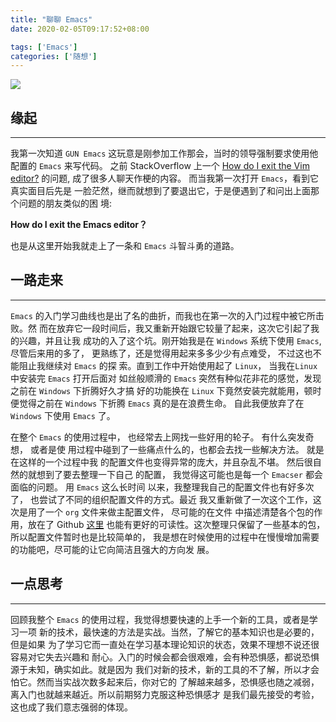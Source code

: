 ```yaml
---
title: "聊聊 Emacs"
date: 2020-02-05T09:17:52+08:00

tags: ['Emacs']
categories: ['随想']
---
```


![](/images/posts/talk_about_emacs/emacs_logo.svg)

## 缘起
---

我第一次知道 `GUN Emacs` 这玩意是刚参加工作那会，当时的领导强制要求使用他配置的
`Emacs` 来写代码。 之前 StackOverflow 上一个
[How do I exit the Vim editor?](https://stackoverflow.com/questions/11828270/how-do-i-exit-the-vim-editor)
的问题, 成了很多人聊天作梗的内容。 而当我第一次打开 `Emacs`，看到它真实面目后先是
一脸茫然，继而就想到了要退出它，于是便遇到了和问出上面那个问题的朋友类似的困
境:

**How do I exit the Emacs editor？**

也是从这里开始我就走上了一条和 `Emacs` 斗智斗勇的道路。

## 一路走来
---

`Emacs` 的入门学习曲线也是出了名的曲折，而我也在第一次的入门过程中被它所击败。然
而在放弃它一段时间后，我又重新开始跟它较量了起来，这次它引起了我的兴趣，并且让我
成功的入了这个坑。刚开始我是在 `Windows` 系统下使用 `Emacs`, 尽管后来用的多了，
更熟练了，还是觉得用起来多多少少有点难受， 不过这也不能阻止我继续对 `Emacs` 的探
索。直到工作中开始使用起了 `Linux`， 当我在`Linux` 中安装完 `Emacs` 打开后面对
如丝般顺滑的 `Emacs` 突然有种似花非花的感觉，发现之前在 `Windows` 下折腾好久才搞
好的功能换在 `Linux` 下竟然安装完就能用，顿时便觉得之前在 `Windows` 下折腾
`Emacs` 真的是在浪费生命。 自此我便放弃了在 `Windows` 下使用 `Emacs` 了。

在整个 `Emacs` 的使用过程中， 也经常去上网找一些好用的轮子。 有什么突发奇想， 或者是使
用过程中碰到了一些痛点什么的，也都会去找一些解决方法。 就是在这样的一个过程中我
的配置文件也变得异常的庞大，并且杂乱不堪。 然后很自然的就想到了要去整理一下自己
的配置， 我觉得这可能也是每一个 `Emacser` 都会面临的问题。 用 `Emacs` 这么长时间
以来，我整理我自己的配置文件也有好多次了， 也尝试了不同的组织配置文件的方式。最近
我又重新做了一次这个工作，这次是用了一个 `org` 文件来做主配置文件， 尽可能的在文件
中描述清楚各个包的作用，放在了 Github [这里](https://github.com/yunyanan/.emacs.d)
也能有更好的可读性。这次整理只保留了一些基本的包，所以配置文件暂时也是比较简单的，
我是想在时候使用的过程中在慢慢增加需要的功能吧，尽可能的让它向简洁且强大的方向发
展。

## 一点思考
---

回顾我整个 `Emacs` 的使用过程，我觉得想要快速的上手一个新的工具，或者是学习一项
新的技术，最快速的方法是实战。当然，了解它的基本知识也是必要的，但是如果
为了学习它而一直处在学习基本理论知识的状态，效果不理想不说还很容易对它失去兴趣和
耐心。入门的时候会都会很艰难，会有种恐惧感，都说恐惧源于未知，确实如此。就是因为
我们对新的技术，新的工具的不了解，所以才会怕它。然而当实战次数多起来后，你对它的
了解越来越多，恐惧感也随之减弱，离入门也就越来越近。所以前期努力克服这种恐惧感才
是我们最先接受的考验，这也成了我们意志强弱的体现。
